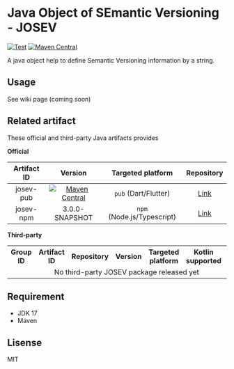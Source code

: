# Java Object of SEmantic Versioning - JOSEV
[![Test](https://github.com/rk0cc/josev-core/actions/workflows/test.yml/badge.svg?branch=main)](https://github.com/rk0cc/josev-core/actions/workflows/test.yml)
[![Maven Central](https://img.shields.io/maven-central/v/xyz.rk0cc.josev/josev-core.svg?label=Maven%20Central)](https://search.maven.org/search?q=g:%22xyz.rk0cc.josev%22%20AND%20a:%22josev-core%22)

A java object help to define Semantic Versioning information by a string.

## Usage

See wiki page (coming soon)

## Related artifact

These official and third-party Java artifacts provides 

**Official**

|  Artifact ID  |      Version      |           Targeted platform            |                  Repository                |
|:-------------:|:-----------------:|:--------------------------------------:|:------------------------------------------:|
|   josev-pub   | [![Maven Central](https://img.shields.io/maven-central/v/xyz.rk0cc.josev/josev-pub.svg?label=Maven%20Central)](https://search.maven.org/search?q=g:%22xyz.rk0cc.josev%22%20AND%20a:%22josev-pub%22) |          `pub` (Dart/Flutter)          | [Link](https://github.com/rk0cc/josev-pub) |
|   josev-npm   |   3.0.0-SNAPSHOT  |       `npm` (Node.js/Typescript)       | [Link](https://github.com/rk0cc/josev-npm) |

**Third-party**

<table>
    <tr>
        <th>Group ID
        <th>Artifact ID</th>
        <th>Repository</th>
        <th>Version</th>
        <th>Targeted platform</th>
        <th>Kotlin supported</th>
        <th>Link</th>
    </tr>
    <tr>
        <td colspan="8" align="center">No third-party JOSEV package released yet</td>
    </tr>
</table>

<!--
| Group ID | Artifact ID | Repository | Version | Targeted platform | Kotlin supported | Link |
|:--------:|:-----------:|:----------:|:-------:|:-----------------:|:----------------:|:----:|
|          |             |            |         |                   |                  |      |
-->

## Requirement

* JDK 17
* Maven

## Lisense

MIT
